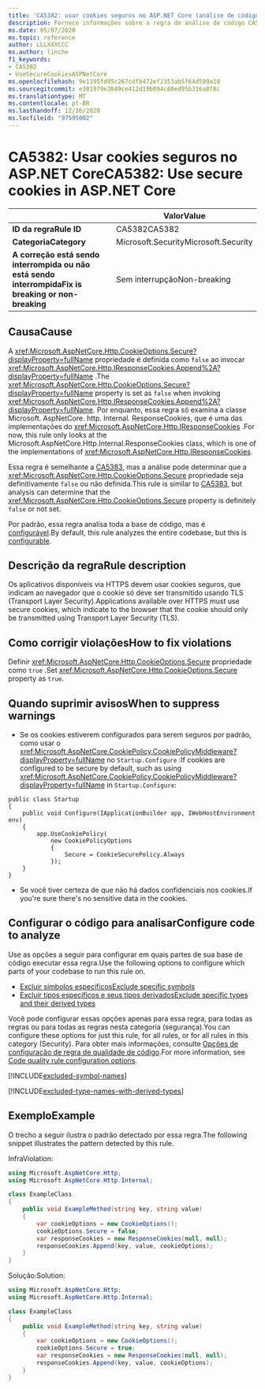 ```yaml
---
title: 'CA5382: usar cookies seguros no ASP.NET Core (análise de código)'
description: Fornece informações sobre a regra de análise de código CA5382, incluindo causas, como corrigir violações e quando suprimir.
ms.date: 05/07/2020
ms.topic: reference
author: LLLXXXCCC
ms.author: linche
f1_keywords:
- CA5382
- UseSecureCookiesASPNetCore
ms.openlocfilehash: 9e1195fd95c267cdfb472ef2353ab5f64d599a10
ms.sourcegitcommit: e301979e3049ce412d19b094c60ed95b316a8f8c
ms.translationtype: MT
ms.contentlocale: pt-BR
ms.lasthandoff: 12/16/2020
ms.locfileid: "97595002"
---
```

# <a name="ca5382-use-secure-cookies-in-aspnet-core"></a><span data-ttu-id="b2e9c-103">CA5382: Usar cookies seguros no ASP.NET Core</span><span class="sxs-lookup"><span data-stu-id="b2e9c-103">CA5382: Use secure cookies in ASP.NET Core</span></span>

| | <span data-ttu-id="b2e9c-104">Valor</span><span class="sxs-lookup"><span data-stu-id="b2e9c-104">Value</span></span> |
|-|-|
| <span data-ttu-id="b2e9c-105">**ID da regra**</span><span class="sxs-lookup"><span data-stu-id="b2e9c-105">**Rule ID**</span></span> |<span data-ttu-id="b2e9c-106">CA5382</span><span class="sxs-lookup"><span data-stu-id="b2e9c-106">CA5382</span></span>|
| <span data-ttu-id="b2e9c-107">**Categoria**</span><span class="sxs-lookup"><span data-stu-id="b2e9c-107">**Category**</span></span> |<span data-ttu-id="b2e9c-108">Microsoft.Security</span><span class="sxs-lookup"><span data-stu-id="b2e9c-108">Microsoft.Security</span></span>|
| <span data-ttu-id="b2e9c-109">**A correção está sendo interrompida ou não está sendo interrompida**</span><span class="sxs-lookup"><span data-stu-id="b2e9c-109">**Fix is breaking or non-breaking**</span></span> |<span data-ttu-id="b2e9c-110">Sem interrupção</span><span class="sxs-lookup"><span data-stu-id="b2e9c-110">Non-breaking</span></span>|

## <a name="cause"></a><span data-ttu-id="b2e9c-111">Causa</span><span class="sxs-lookup"><span data-stu-id="b2e9c-111">Cause</span></span>

<span data-ttu-id="b2e9c-112">A <xref:Microsoft.AspNetCore.Http.CookieOptions.Secure?displayProperty=fullName> propriedade é definida como `false` ao invocar <xref:Microsoft.AspNetCore.Http.IResponseCookies.Append%2A?displayProperty=fullName> .</span><span class="sxs-lookup"><span data-stu-id="b2e9c-112">The <xref:Microsoft.AspNetCore.Http.CookieOptions.Secure?displayProperty=fullName> property is set as `false` when invoking <xref:Microsoft.AspNetCore.Http.IResponseCookies.Append%2A?displayProperty=fullName>.</span></span> <span data-ttu-id="b2e9c-113">Por enquanto, essa regra só examina a classe Microsoft. AspNetCore. http. Internal. ResponseCookies, que é uma das implementações do <xref:Microsoft.AspNetCore.Http.IResponseCookies> .</span><span class="sxs-lookup"><span data-stu-id="b2e9c-113">For now, this rule only looks at the Microsoft.AspNetCore.Http.Internal.ResponseCookies class, which is one of the implementations of <xref:Microsoft.AspNetCore.Http.IResponseCookies>.</span></span>

<span data-ttu-id="b2e9c-114">Essa regra é semelhante a [CA5383](ca5383.md), mas a análise pode determinar que a <xref:Microsoft.AspNetCore.Http.CookieOptions.Secure> propriedade seja definitivamente `false` ou não definida.</span><span class="sxs-lookup"><span data-stu-id="b2e9c-114">This rule is similar to [CA5383](ca5383.md), but analysis can determine that the <xref:Microsoft.AspNetCore.Http.CookieOptions.Secure> property is definitely `false` or not set.</span></span>

<span data-ttu-id="b2e9c-115">Por padrão, essa regra analisa toda a base de código, mas é [configurável](#configure-code-to-analyze).</span><span class="sxs-lookup"><span data-stu-id="b2e9c-115">By default, this rule analyzes the entire codebase, but this is [configurable](#configure-code-to-analyze).</span></span>

## <a name="rule-description"></a><span data-ttu-id="b2e9c-116">Descrição da regra</span><span class="sxs-lookup"><span data-stu-id="b2e9c-116">Rule description</span></span>

<span data-ttu-id="b2e9c-117">Os aplicativos disponíveis via HTTPS devem usar cookies seguros, que indicam ao navegador que o cookie só deve ser transmitido usando TLS (Transport Layer Security).</span><span class="sxs-lookup"><span data-stu-id="b2e9c-117">Applications available over HTTPS must use secure cookies, which indicate to the browser that the cookie should only be transmitted using Transport Layer Security (TLS).</span></span>

## <a name="how-to-fix-violations"></a><span data-ttu-id="b2e9c-118">Como corrigir violações</span><span class="sxs-lookup"><span data-stu-id="b2e9c-118">How to fix violations</span></span>

<span data-ttu-id="b2e9c-119">Definir <xref:Microsoft.AspNetCore.Http.CookieOptions.Secure> propriedade como `true` .</span><span class="sxs-lookup"><span data-stu-id="b2e9c-119">Set <xref:Microsoft.AspNetCore.Http.CookieOptions.Secure> property as `true`.</span></span>

## <a name="when-to-suppress-warnings"></a><span data-ttu-id="b2e9c-120">Quando suprimir avisos</span><span class="sxs-lookup"><span data-stu-id="b2e9c-120">When to suppress warnings</span></span>

- <span data-ttu-id="b2e9c-121">Se os cookies estiverem configurados para serem seguros por padrão, como usar o <xref:Microsoft.AspNetCore.CookiePolicy.CookiePolicyMiddleware?displayProperty=fullName> no `Startup.Configure` :</span><span class="sxs-lookup"><span data-stu-id="b2e9c-121">If cookies are configured to be secure by default, such as using <xref:Microsoft.AspNetCore.CookiePolicy.CookiePolicyMiddleware?displayProperty=fullName> in `Startup.Configure`:</span></span>

```
public class Startup
{
    public void Configure(IApplicationBuilder app, IWebHostEnvironment env)
    {
        app.UseCookiePolicy(
            new CookiePolicyOptions
            {
                Secure = CookieSecurePolicy.Always
            });
    }
}
```

- <span data-ttu-id="b2e9c-122">Se você tiver certeza de que não há dados confidenciais nos cookies.</span><span class="sxs-lookup"><span data-stu-id="b2e9c-122">If you're sure there's no sensitive data in the cookies.</span></span>

## <a name="configure-code-to-analyze"></a><span data-ttu-id="b2e9c-123">Configurar o código para analisar</span><span class="sxs-lookup"><span data-stu-id="b2e9c-123">Configure code to analyze</span></span>

<span data-ttu-id="b2e9c-124">Use as opções a seguir para configurar em quais partes de sua base de código executar essa regra.</span><span class="sxs-lookup"><span data-stu-id="b2e9c-124">Use the following options to configure which parts of your codebase to run this rule on.</span></span>

- [<span data-ttu-id="b2e9c-125">Excluir símbolos específicos</span><span class="sxs-lookup"><span data-stu-id="b2e9c-125">Exclude specific symbols</span></span>](#exclude-specific-symbols)
- [<span data-ttu-id="b2e9c-126">Excluir tipos específicos e seus tipos derivados</span><span class="sxs-lookup"><span data-stu-id="b2e9c-126">Exclude specific types and their derived types</span></span>](#exclude-specific-types-and-their-derived-types)

<span data-ttu-id="b2e9c-127">Você pode configurar essas opções apenas para essa regra, para todas as regras ou para todas as regras nesta categoria (segurança).</span><span class="sxs-lookup"><span data-stu-id="b2e9c-127">You can configure these options for just this rule, for all rules, or for all rules in this category (Security).</span></span> <span data-ttu-id="b2e9c-128">Para obter mais informações, consulte [Opções de configuração de regra de qualidade de código](../code-quality-rule-options.md).</span><span class="sxs-lookup"><span data-stu-id="b2e9c-128">For more information, see [Code quality rule configuration options](../code-quality-rule-options.md).</span></span>

[!INCLUDE[excluded-symbol-names](~/includes/code-analysis/excluded-symbol-names.md)]

[!INCLUDE[excluded-type-names-with-derived-types](~/includes/code-analysis/excluded-type-names-with-derived-types.md)]

## <a name="example"></a><span data-ttu-id="b2e9c-129">Exemplo</span><span class="sxs-lookup"><span data-stu-id="b2e9c-129">Example</span></span>

<span data-ttu-id="b2e9c-130">O trecho a seguir ilustra o padrão detectado por essa regra.</span><span class="sxs-lookup"><span data-stu-id="b2e9c-130">The following snippet illustrates the pattern detected by this rule.</span></span>

<span data-ttu-id="b2e9c-131">Infra</span><span class="sxs-lookup"><span data-stu-id="b2e9c-131">Violation:</span></span>

```csharp
using Microsoft.AspNetCore.Http;
using Microsoft.AspNetCore.Http.Internal;

class ExampleClass
{
    public void ExampleMethod(string key, string value)
    {
        var cookieOptions = new CookieOptions();
        cookieOptions.Secure = false;
        var responseCookies = new ResponseCookies(null, null);
        responseCookies.Append(key, value, cookieOptions);
    }
}
```

<span data-ttu-id="b2e9c-132">Solução:</span><span class="sxs-lookup"><span data-stu-id="b2e9c-132">Solution:</span></span>

```csharp
using Microsoft.AspNetCore.Http;
using Microsoft.AspNetCore.Http.Internal;

class ExampleClass
{
    public void ExampleMethod(string key, string value)
    {
        var cookieOptions = new CookieOptions();
        cookieOptions.Secure = true;
        var responseCookies = new ResponseCookies(null, null);
        responseCookies.Append(key, value, cookieOptions);
    }
}
```
